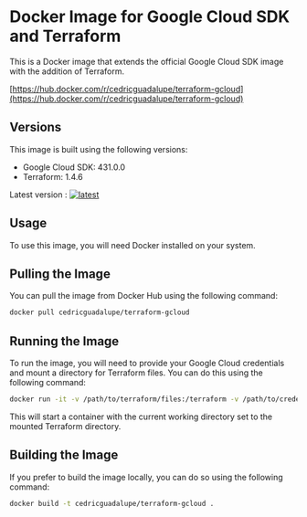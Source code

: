 # Docker Image for Google Cloud SDK and Terraform
This is a Docker image that extends the official Google Cloud SDK image with the addition of Terraform.

[https://hub.docker.com/r/cedricguadalupe/terraform-gcloud](https://hub.docker.com/r/cedricguadalupe/terraform-gcloud)

## Versions
This image is built using the following versions:
 - Google Cloud SDK: 431.0.0
 - Terraform: 1.4.6

Latest version : [![latest](https://img.shields.io/badge/terraform--gcloud-1.4.6--431.0.0-green.svg)](https://hub.docker.com/r/cedricguadalupe/terraform-gcloud)

## Usage
To use this image, you will need Docker installed on your system.

## Pulling the Image
You can pull the image from Docker Hub using the following command:

```sh
docker pull cedricguadalupe/terraform-gcloud
```

## Running the Image
To run the image, you will need to provide your Google Cloud credentials and mount a directory for Terraform files. You can do this using the following command:

```sh
docker run -it -v /path/to/terraform/files:/terraform -v /path/to/credentials:/root/.config/gcloud -w /terraform cedricguadalupe/terraform-gcloud
```
This will start a container with the current working directory set to the mounted Terraform directory.

## Building the Image
If you prefer to build the image locally, you can do so using the following command:

```sh
docker build -t cedricguadalupe/terraform-gcloud .
```
